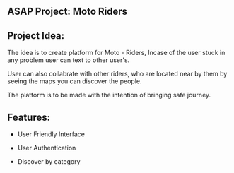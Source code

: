  ## ASAP Project: Moto Riders
 
## Project Idea: 
 The idea is to create platform for Moto - Riders, Incase of the user stuck in any problem user can text to other user's. 
 
 User can also collabrate with other riders, who are located near by them by seeing the maps you can discover the people. 
 
 The platform is to be made with the intention of bringing safe journey.

## Features:

- User Friendly Interface

- User Authentication

- Discover by category